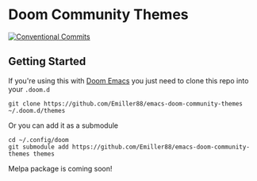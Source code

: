 # Doom Community Themes

[![Conventional Commits](https://img.shields.io/badge/Conventional%20Commits-1.0.0-yellow.svg)](https://conventionalcommits.org)

## Getting Started

If you're using this with [Doom Emacs](https://github.com/hlissner/doom-emacs)
you just need to clone this repo into your `.doom.d`

```shell
git clone https://github.com/Emiller88/emacs-doom-community-themes ~/.doom.d/themes
```

Or you can add it as a submodule

```shell
cd ~/.config/doom
git submodule add https://github.com/Emiller88/emacs-doom-community-themes themes
```

Melpa package is coming soon!
